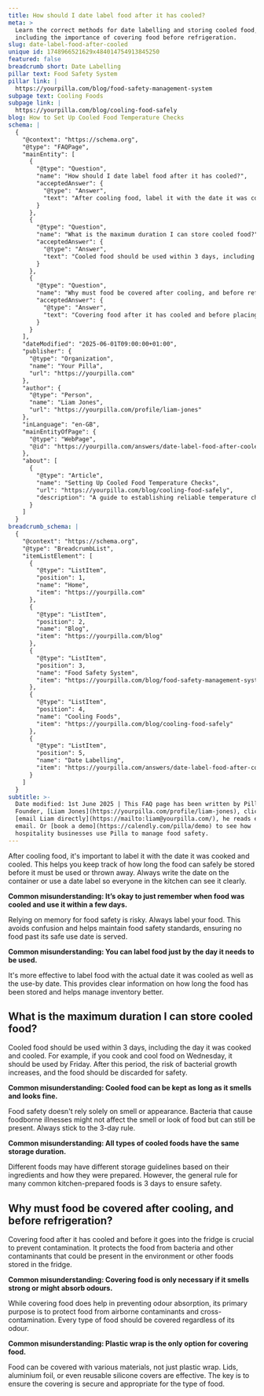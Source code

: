 ```yaml
---
title: How should I date label food after it has cooled?
meta: >
  Learn the correct methods for date labelling and storing cooled food,
  including the importance of covering food before refrigeration.
slug: date-label-food-after-cooled
unique id: 1748966521629x484014754913845250
featured: false
breadcrumb short: Date Labelling
pillar text: Food Safety System
pillar link: |
  https://yourpilla.com/blog/food-safety-management-system
subpage text: Cooling Foods
subpage link: |
  https://yourpilla.com/blog/cooling-food-safely
blog: How to Set Up Cooled Food Temperature Checks
schema: |
  {
    "@context": "https://schema.org",
    "@type": "FAQPage",
    "mainEntity": [
      {
        "@type": "Question",
        "name": "How should I date label food after it has cooled?",
        "acceptedAnswer": {
          "@type": "Answer",
          "text": "After cooling food, label it with the date it was cooked and cooled. This helps in tracking how long the food can be safely stored. Use a date label on the container for visibility. This avoids any confusion and upholds food safety standards by ensuring no food past its safe use date is served."
        }
      },
      {
        "@type": "Question",
        "name": "What is the maximum duration I can store cooled food?",
        "acceptedAnswer": {
          "@type": "Answer",
          "text": "Cooled food should be used within 3 days, including the day it was cooked and cooled. Adhering to this rule is crucial as it reduces the risk of bacterial growth, ensuring the food remains safe for consumption."
        }
      },
      {
        "@type": "Question",
        "name": "Why must food be covered after cooling, and before refrigeration?",
        "acceptedAnswer": {
          "@type": "Answer",
          "text": "Covering food after it has cooled and before placing it in the fridge is crucial for preventing contamination. This protects the food from airborne contaminants and cross-contamination from other foods in the fridge, ensuring food safety."
        }
      }
    ],
    "dateModified": "2025-06-01T09:00:00+01:00",
    "publisher": {
      "@type": "Organization",
      "name": "Your Pilla",
      "url": "https://yourpilla.com"
    },
    "author": {
      "@type": "Person",
      "name": "Liam Jones",
      "url": "https://yourpilla.com/profile/liam-jones"
    },
    "inLanguage": "en-GB",
    "mainEntityOfPage": {
      "@type": "WebPage",
      "@id": "https://yourpilla.com/answers/date-label-food-after-cooled"
    },
    "about": [
      {
        "@type": "Article",
        "name": "Setting Up Cooled Food Temperature Checks",
        "url": "https://yourpilla.com/blog/cooling-food-safely",
        "description": "A guide to establishing reliable temperature check routines for cooled foods to ensure they are stored safely."
      }
    ]
  }
breadcrumb_schema: |
  {
    "@context": "https://schema.org",
    "@type": "BreadcrumbList",
    "itemListElement": [
      {
        "@type": "ListItem",
        "position": 1,
        "name": "Home",
        "item": "https://yourpilla.com"
      },
      {
        "@type": "ListItem",
        "position": 2,
        "name": "Blog",
        "item": "https://yourpilla.com/blog"
      },
      {
        "@type": "ListItem",
        "position": 3,
        "name": "Food Safety System",
        "item": "https://yourpilla.com/blog/food-safety-management-system"
      },
      {
        "@type": "ListItem",
        "position": 4,
        "name": "Cooling Foods",
        "item": "https://yourpilla.com/blog/cooling-food-safely"
      },
      {
        "@type": "ListItem",
        "position": 5,
        "name": "Date Labelling",
        "item": "https://yourpilla.com/answers/date-label-food-after-cooled"
      }
    ]
  }
subtitle: >-
  Date modified: 1st June 2025 | This FAQ page has been written by Pilla
  Founder, [Liam Jones](https://yourpilla.com/profile/liam-jones), click to
  [email Liam directly](https://mailto:liam@yourpilla.com/), he reads every
  email. Or [book a demo](https://calendly.com/pilla/demo) to see how
  hospitality businesses use Pilla to manage food safety.
---
```

After cooling food, it's important to label it with the date it was cooked and cooled. This helps you keep track of how long the food can safely be stored before it must be used or thrown away. Always write the date on the container or use a date label so everyone in the kitchen can see it clearly.

**Common misunderstanding: It’s okay to just remember when food was cooled and use it within a few days.**

Relying on memory for food safety is risky. Always label your food. This avoids confusion and helps maintain food safety standards, ensuring no food past its safe use date is served.

**Common misunderstanding: You can label food just by the day it needs to be used.**

It's more effective to label food with the actual date it was cooled as well as the use-by date. This provides clear information on how long the food has been stored and helps manage inventory better.

## What is the maximum duration I can store cooled food?

Cooled food should be used within 3 days, including the day it was cooked and cooled. For example, if you cook and cool food on Wednesday, it should be used by Friday. After this period, the risk of bacterial growth increases, and the food should be discarded for safety.

**Common misunderstanding: Cooled food can be kept as long as it smells and looks fine.**

Food safety doesn't rely solely on smell or appearance. Bacteria that cause foodborne illnesses might not affect the smell or look of food but can still be present. Always stick to the 3-day rule.

**Common misunderstanding: All types of cooled foods have the same storage duration.**

Different foods may have different storage guidelines based on their ingredients and how they were prepared. However, the general rule for many common kitchen-prepared foods is 3 days to ensure safety.

## Why must food be covered after cooling, and before refrigeration?

Covering food after it has cooled and before it goes into the fridge is crucial to prevent contamination. It protects the food from bacteria and other contaminants that could be present in the environment or other foods stored in the fridge.

**Common misunderstanding: Covering food is only necessary if it smells strong or might absorb odours.**

While covering food does help in preventing odour absorption, its primary purpose is to protect food from airborne contaminants and cross-contamination. Every type of food should be covered regardless of its odour.

**Common misunderstanding: Plastic wrap is the only option for covering food.**

Food can be covered with various materials, not just plastic wrap. Lids, aluminium foil, or even reusable silicone covers are effective. The key is to ensure the covering is secure and appropriate for the type of food.
